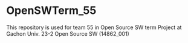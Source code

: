 # OpenSWTerm_55
This repository is used for team 55 in Open Source SW term Project at Gachon Univ.
23-2 Open Source SW (14862_001)
